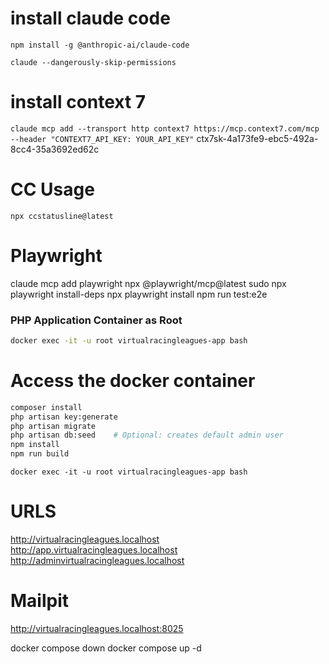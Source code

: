 



# install claude code
`npm install -g @anthropic-ai/claude-code`

`claude --dangerously-skip-permissions`


# install context 7
`claude mcp add --transport http context7 https://mcp.context7.com/mcp --header "CONTEXT7_API_KEY: YOUR_API_KEY"` ctx7sk-4a173fe9-ebc5-492a-8cc4-35a3692ed62c


# CC Usage
`npx ccstatusline@latest`

# Playwright
claude mcp add playwright npx @playwright/mcp@latest
sudo npx playwright install-deps
npx playwright install
npm run test:e2e

### PHP Application Container as Root
```bash
docker exec -it -u root virtualracingleagues-app bash
```


# Access the docker container
```bash
composer install
php artisan key:generate
php artisan migrate
php artisan db:seed    # Optional: creates default admin user
npm install
npm run build
```

`docker exec -it -u root virtualracingleagues-app bash`

# URLS
http://virtualracingleagues.localhost
http://app.virtualracingleagues.localhost
http://adminvirtualracingleagues.localhost

# Mailpit
http://virtualracingleagues.localhost:8025 


 docker compose down
  docker compose up -d